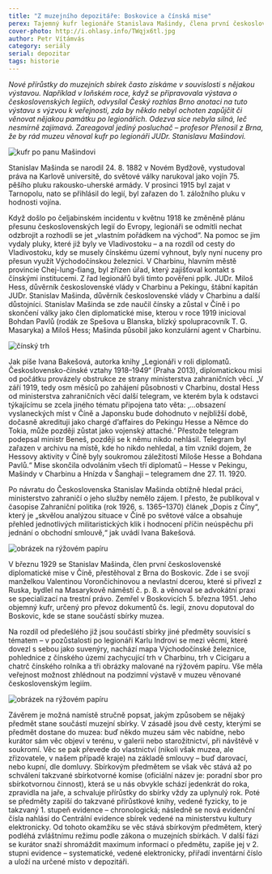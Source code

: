 ```yaml
---
title: "Z muzejního depozitáře: Boskovice a čínská mise"
perex: Tajemný kufr legionáře Stanislava Mašindy, člena první československé diplomatické mise v Číně, vydal svá tajemství.
cover-photo: http://i.ohlasy.info/TWqjx6tl.jpg
author: Petr Vítámvás
category: seriály
serial: depozitar
tags: historie
---
```


*Nové přírůstky do muzejních sbírek často získáme v souvislosti s nějakou výstavou. Například v loňském roce, když se připravovala výstava o československých legiích, odvysílal Český rozhlas Brno anotaci na tuto výstavu s výzvou k veřejnosti, zda by někdo nebyl ochoten zapůjčit či věnovat nějakou památku po legionářích. Odezva sice nebyla silná, leč nesmírně zajímavá. Zareagoval jediný posluchač – profesor Přenosil z Brna, že by rád muzeu věnoval kufr po legionáři JUDr. Stanislavu Mašindovi.*

<img src="http://i.ohlasy.info/TWqjx6t.jpg" alt="kufr po panu Mašindovi" class="img-responsive img-popup" data-author="Muzeum regionu Boskovicka">

Stanislav Mašinda se narodil 24. 8. 1882 v Novém Bydžově, vystudoval práva na Karlově universitě, do světové války narukoval jako vojín 75. pěšího pluku rakousko-uherské armády. V prosinci 1915 byl zajat v Tarnopolu, nato se přihlásil do legií, byl zařazen do 1. záložního pluku v hodnosti vojína.

Když došlo po čeljabinském incidentu v květnu 1918 ke změněně plánu přesunu československých legií do Evropy, legionáři se odmítli nechat odzbrojit a rozhodli se jet „vlastním pořádkem na východ“. Na pomoc se jim vydaly pluky, které již byly ve Vladivostoku – a na rozdíl od cesty do Vladivostoku, kdy se musely čínskému území vyhnout, byly nyní nuceny pro přesun využít Východočínskou železnici. V Charbinu, hlavním městě provincie Chej-lung-ťiang, byl zřízen úřad, který zajišťoval kontakt s čínskými institucemi. Z řad legionářů byli tímto pověřeni pplk. JUDr. Miloš Hess, důvěrník československé vlády v Charbinu a Pekingu, štábní kapitán JUDr. Stanislav Mašinda, důvěrník československé vlády v Charbinu a další důstojníci. Stanislav Mašinda se zde naučil čínsky a zůstal v Číně i po skončení války jako člen diplomatické mise, kterou v roce 1919 inicioval Bohdan Pavlů (rodák ze Spešova u Blanska, blízký spolupracovník T. G. Masaryka) a Miloš Hess; Mašinda působil jako konzulární agent v Charbinu.

<img src="http://i.ohlasy.info/MOfV477.jpg" alt="čínský trh" class="img-responsive img-popup" data-author="Muzeum regionu Boskovicka">

Jak píše Ivana Bakešová, autorka knihy „Legionáři v roli diplomatů. Československo-čínské vztahy 1918–1949“ (Praha 2013), diplomatickou misi od počátku provázely obstrukce ze strany ministerstva zahraničních věcí. „V září 1919, tedy osm měsíců po zahájení působnosti v Charbinu, dostal Hess od ministerstva zahraničních věcí další telegram, ve kterém byla k odstavci týkajícímu se zcela jiného tématu připojena tato věta: ‚…obsazení vyslaneckých míst v Číně a Japonsku bude dohodnuto v nejbližší době, dočasně akredituji jako chargé d’affaires do Pekingu Hesse a Němce do Tokia, může později zůstat jako vojenský attaché.‘ Přestože telegram podepsal ministr Beneš, později se k němu nikdo nehlásil. Telegram byl zařazen v archivu na místě, kde ho nikdo nehledal, a tím vznikl dojem, že Hessovy aktivity v Číně byly soukromou záležitostí Miloše Hesse a Bohdana Pavlů.“ Mise skončila odvoláním všech tří diplomatů – Hesse v Pekingu, Mašindy v Charbinu a Hnízda v Šanghaji – telegramem dne 27. 11. 1920.

Po návratu do Československa Stanislav Mašinda obtížně hledal práci, ministerstvo zahraničí o jeho služby nemělo zájem. I přesto, že publikoval v časopise Zahraniční politika (rok 1926, s. 1365–1370) článek „Dopis z Číny“, který je „skvělou analýzou situace v Číně po světové válce a obsahuje přehled jednotlivých militaristických klik i hodnocení příčin neúspěchu při jednání o obchodní smlouvě,“ jak uvádí Ivana Bakešová.

<img src="http://i.ohlasy.info/Tgt1fEo.jpg" alt="obrázek na rýžovém papíru" class="img-responsive img-popup" data-author="Muzeum regionu Boskovicka">

V březnu 1929 se Stanislav Mašinda, člen první československé diplomatické mise v Číně, přestěhoval z Brna do Boskovic. Zde i se svojí manželkou Valentinou Vorončichinovou a nevlastní dcerou, které si přivezl z Ruska, bydlel na Masarykově náměstí č. p. 8. a věnoval se advokátní praxi se specializací na trestní právo.  Zemřel v Boskovicích 5. března 1951. Jeho objemný kufr, určený pro převoz dokumentů čs. legií, znovu doputoval do Boskovic, kde se stane součástí sbírky muzea.

Na rozdíl od předešlého již jsou součástí sbírky jiné předměty souvisící s tématem – v pozůstalosti po legionáři Karlu Indrovi se mezi věcmi, které dovezl s sebou jako suvenýry, nachází mapa Východočínské železnice, pohlednice z čínského území zachycující trh v Charbinu, trh v Cicigaru a chatrč čínského rolníka a tři obrázky malované na rýžovém papíru. Vše měla veřejnost možnost zhlédnout na podzimní výstavě v muzeu věnované československým legiím.

<img src="http://i.ohlasy.info/yt9jA0J.jpg" alt="obrázek na rýžovém papíru" class="img-responsive img-popup" data-author="Muzeum regionu Boskovicka">

Závěrem je možná namístě stručně popsat, jakým způsobem se nějaký předmět stane součástí muzejní sbírky. V zásadě jsou dvě cesty, kterými se předmět dostane do muzea: buď někdo muzeu sám věc nabídne, nebo kurátor sám věc objeví v terénu, v galerii nebo starožitnictví, při návštěvě v soukromí. Věc se pak převede do vlastnictví (nikoli však muzea, ale zřizovatele, v našem případě kraje) na základě smlouvy – buď darovací, nebo kupní, dle domluvy. Sbírkovým předmětem se však věc stává až po schválení takzvané sbírkotvorné komise (oficiální název je: poradní sbor pro sbírkotvornou činnost), která se u nás obvykle schází jedenkrát do roka, zpravidla na jaře, a schvaluje přírůstky do sbírky vždy za uplynulý rok. Poté se předměty zapíší do takzvané přírůstkové knihy, vedené fyzicky, to je takzvaný 1. stupeň evidence – chronologická; následně se nová evidenční čísla nahlásí do Centrální evidence sbírek vedené na ministerstvu kultury elektronicky. Od tohoto okamžiku se věc stává sbírkovým předmětem, který podléhá zvláštnímu režimu podle zákona o muzejních sbírkách. V další fázi se kurátor snaží shromáždit maximum informací o předmětu, zapíše jej v 2. stupni evidence – systematické, vedené elektronicky, přiřadí inventární číslo a uloží na určené místo v depozitáři.
